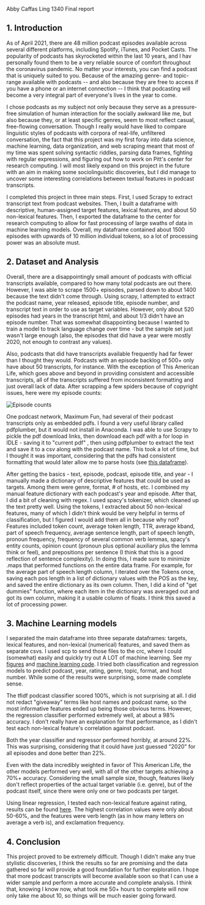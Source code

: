 Abby Caffas
Ling 1340
Final report


## 1.  Introduction

As of April 2021, there are 48 million podcast episodes available across several different platforms, including Spotify, iTunes, and Pocket Casts.  The popularity of podcasts has skyrocketed within the last 10 years, and I hav personally found them to be a very reliable source of comfort throughout the coronavirus pandemic.  No matter your interests, you can find a podcast that is uniquely suited to you.  Because of the amazing genre- and topic-range available with podcasts -- and also because they are free to access if you have a phone or an internet connection -- I think that podcasting will become a very integral part of everyone's lives in the year to come.

I chose podcasts as my subject not only because they serve as a pressure-free simulation of human interaction for the socially awkward like me, but also because they, or at least specific genres, seem to most reflect casual, free-flowing conversation.  Though I really would have liked to compare linguistic styles of podcasts with corpora of real-life, unfiltered conversation, the fact that this project was my first foray into data science, machine learning, data organization, and web scraping meant that most of my time was spent solving syntactic riddles, parsing data frames, fighting with regular expressions, and figuring out how to work on Pitt's center for research computing.  I will most likely expand on this project in the future with an aim in making some sociolinguistic discoveries, but I did manage to uncover some interesting correlations between textual features in podcast transcripts.

I completed this project in three main steps.  First, I used Scrapy to extract transcript text from podcast websites.  Then, I built a dataframe with descriptive, human-assigned target features, lexical features, and about 50 non-lexical features.  Then, I exported the dataframe to the center for research computing to allow for fast processing of large swaths of data in machine learning models.  Overall, my dataframe contained about 1500 episodes with upwards of 10 million individual tokens, so a lot of processing power was an absolute must.

## 2.  Dataset and Analysis

Overall, there are a disappointingly small amount of podcasts with official transcripts available, compared to how many total podcasts are out there.  However, I was able to scrape 1500+ episodes, parsed down to about 1400 because the text didn't come through.  Using scrapy, I attempted to extract the podcast name, year released, episode title, episode number, and transcript text in order to use as target variables.  However, only about 520 episodes had years in the transcript html, and about 1/3 didn't have an episode number.  That was somewhat disappointing because I wanted to train a model to track language change over time - but the sample set just wasn't large enough (also, the episodes that did have a year were mostly 2020, not enough to contrast any values).  

Also, podcasts that did have transcripts available frequently had far fewer than I thought they would.  Podcasts with an episode backlog of 500+ only have about 50 transcripts, for instance.  With the exception of This American Life, which goes above and beyond in providing consistent and accessible transcripts, all of the transcripts suffered from inconsistent formatting and just overall lack of data.  After scrapping a few spiders because of copyright issues, here were my episode counts:

![Episode counts](Figures/episode_counts.png)


One podcast network, Maximum Fun, had several of their podcast transcripts only as embedded pdfs.  I found a very useful library called pdfplumber, but it would not install in Anaconda.  I was able to use Scrapy to pickle the pdf download links, then download each pdf with a for loop in IDLE - saving it to "current pdf" , then using pdfplumber to extract the text and save it to a csv along with the podcast name.  This took a lot of time, but I thought it was important, considering that the pdfs had consistent formatting that would later allow me to parse hosts (see [this dataframe](https://github.com/Data-Science-for-Linguists-2021/Linguistic-Styles-of-Podcasts/blob/main/mcelroy_podcasts.ipynb)).  

After getting the basics - text, episode, podcast, episode title, and year - I manually made a dictionary of descriptive features that could be used as targets.  Among them were genre, format, # of hosts, etc.  I combined my manual feature dictionary with each podcast's year and episode.  After that, I did a bit of cleaning with regex.  I used spacy's tokenizer, which cleaned up the text pretty well.  Using the tokens, I extracted about 50 non-lexical features, many of which I didn't think would be very helpful in terms of classification, but I figured I would add them all in because why not?  Features included token count, average token length, TTR, average kband, part of speech frequency, average sentence length, part of speech length, pronoun frequency, frequency of several common verb lemmas, spacy's entity counts, opinion count (pronoun plus optional auxiliary plus the lemma think or feel), and prepositions per sentence (I think that this is a good reflection of sentence complexity).  In doing this, I made sure to minimize .maps that performed functions on the entire data frame.  For example, for the average part of speech length column, I iterated over the Tokens once, saving each pos length in a list of dictionary values with the POS as the key, and saved the entire dictionary as its own column.  Then, I did a kind of "get dummies" function, where each item in the dictionary was averaged out and got its own column, making it a usable column of floats.  I think this saved a lot of processing power.

## 3.  Machine Learning models

I separated the main dataframe into three separate dataframes: targets, lexical features, and non-lexical (numerical) features, and saved them as separate csvs.  I used scp to send those files to the crc, where I could (somewhat) easily and quickly try out A LOT of machine learning.  See my [figures](https://github.com/Data-Science-for-Linguists-2021/Linguistic-Styles-of-Podcasts/tree/main/Figures) and [machine learning code](https://github.com/Data-Science-for-Linguists-2021/Linguistic-Styles-of-Podcasts/tree/main/Machine%20Learning).  I tried both classification and regression models to predict podcast, year, rating, genre, topic, format, and host number.  While some of the results were surprising, some made complete sense.

The tfidf podcast classifier scored 100%, which is not surprising at all.  I did not redact "giveaway" terms like host names and podcast name, so the most informative features ended up being those obvious terms.  However, the regression classifier performed extremely well, at about a 98% accuracy.  I don't really have an explanation for that performance, as I didn't test each non-lexical feature's correlation against podcast.  

Both the year classifier and regressor performed horribly, at around 22%.  This was surprising, considering that it could have just guessed "2020" for all episodes and done better than 22%.  

Even with the data incredibly weighted in favor of This American Life, the other models performed very well, with all of the other targets achieving a 70%+ accuracy.  Considering the small sample size, though, features likely don't reflect properties of the actual target variable (i.e. genre), but of the podcast itself, since there were only one or two podcasts per target.  

Using linear regression, I tested each non-lexical feature against rating, results can be found [here](https://github.com/Data-Science-for-Linguists-2021/Linguistic-Styles-of-Podcasts/tree/main/Figures/non-lexical_features/rating_correlation).  The highest correlation values were only about 50-60%, and the features were verb length (as in how many letters on average a verb is), and exclamation frequency.  

## 4. Conclusion

This project proved to be extremely difficult.  Though I didn't make any true stylistic discoveries, I think the results so far are promising and the data gathered so far will provide a good foundation for further exploration.  I hope that more podcast transcripts will become available soon so that I can use a wider sample and perform a more accurate and complete analysis.  I think that, knowing I know now, what took me 50+ hours to complete will now only take me about 10, so things will be much easier going forward.  



